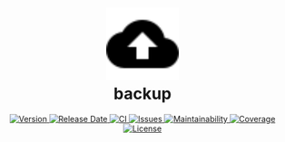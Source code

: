 <h1 align="center">
  <img
    width="128" alt="logo"
    src="https://raw.githubusercontent.com/andreashuber69/backup/master/doc/icon.svg?sanitize=true"><br>
  backup
</h1>
<p align="center">
  <a href="https://github.com/andreashuber69/backup/releases">
    <img src="https://img.shields.io/github/release/andreashuber69/backup.svg" alt="Version">
  </a>
  <a href="https://github.com/andreashuber69/backup/releases">
    <img src="https://img.shields.io/github/release-date/andreashuber69/backup.svg" alt="Release Date">
  </a>
  <a href="https://github.com/andreashuber69/backup/actions/workflows/ci.yml">
    <img src="https://github.com/andreashuber69/backup/actions/workflows/ci.yml/badge.svg" alt="CI">
  </a>
  <a href="https://github.com/andreashuber69/backup/issues">
    <img src="https://img.shields.io/github/issues-raw/andreashuber69/backup.svg" alt="Issues">
  </a>
  <a href="https://codeclimate.com/github/andreashuber69/backup/maintainability">
    <img src="https://api.codeclimate.com/v1/badges/fce8471800029d733a84/maintainability" alt="Maintainability">
  </a>
  <a href="https://coveralls.io/github/andreashuber69/backup?branch=master">
    <img src="https://coveralls.io/repos/github/andreashuber69/backup/badge.svg?branch=master" alt="Coverage">
  </a>
  <a href="https://github.com/andreashuber69/backup/blob/master/LICENSE">
    <img src="https://img.shields.io/github/license/andreashuber69/backup.svg" alt="License">
  </a>
</p>
